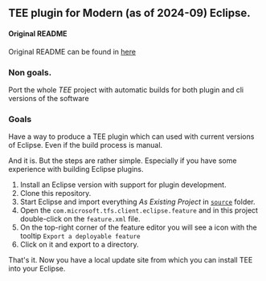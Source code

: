 ## TEE plugin for Modern (as of 2024-09) Eclipse.

#### Original README

Original README can be found in [here](./README.orig.md)

### Non goals.

Port the whole *TEE* project with automatic builds for both plugin and cli versions of the software

### Goals

Have a way to produce a TEE plugin which can used with current versions of Eclipse. Even if the build process is manual.

And it is. But the steps are rather simple. Especially if you have some experience with building Eclipse plugins.

1. Install an Eclipse version with support for plugin development.
1. Clone this repository.
1. Start Eclipse and import everything _As Existing Project_ in [`source`](./source) folder.
1. Open the `com.microsoft.tfs.client.eclipse.feature` and in this project double-click on the `feature.xml` file.
1. On the top-right corner of the feature editor you will see a icon with the tooltip `Export a deployable feature`
1. Click on it and export to a directory.

That's it. Now you have a local update site from which you can install TEE into your Eclipse.
